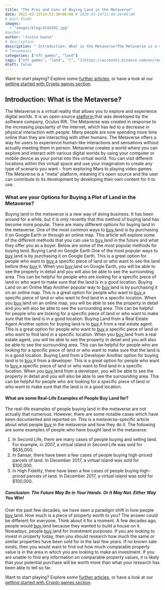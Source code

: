 ```yaml
---
title: "The Pros and Cons of Buying Land in the Metaverse"
date: 2022-03-15T14:53:30+06:00 # 2020-03-14T15:40:24+06:00
# post thumb
images:
  - "images/blog/4144292.jpg"
#author
author: "Justin Guese"
# description
description: " Introduction: What is the Metaverse?The Metaverse is a virtual reality that allows you to explore and experience digital worlds. It is an open-source [ pl"
# Taxonomies
categories: ["nft games", "land"]
tags: ["nft games", "land", "[", "](https://accounts.binance.com/en/register?ref=37092355)", "buy", "people", "buying"]
draft: false
---
```



Want to start playing? Explore some [further articles](/blog/), or have a look at our [getting started with Crypto games section](/services/how-do-i-get-started/).


## Introduction: What is the Metaverse?

The Metaverse is a virtual reality that allows you to explore and experience digital worlds. It is an open-source [ platform ](https://accounts.binance.com/en/register?ref=37092355) that was developed by the software company, Oculus Rift. The Metaverse was created in response to the increasing popularity of the internet, which has led to a decrease in physical interaction with people. Many people are now spending more time online than they are interacting with other humans. The Metaverse offers a way for users to experience human-like interactions and sensations without actually meeting them in person.
 Metaverse creates a world where you can explore and interact with various digital worlds by using your computer or mobile device as your portal into this virtual world. You can visit different locations within this virtual space and use your imagination to create any type of scenario you want - from exploring Mars to playing video games. The Metaverse is a "meta" platform, meaning it's open-source and the user can contribute to its development by developing their own content for it to use.

### What are your Options for Buying a Plot of Land in the Metaverse?

Buying land in the metaverse is a new way of doing business. It has been around for a while, but it is only recently that this method of buying land has become more popular.
There are many different options for buying land in the metaverse. One of the most common ways to [ buy ](https://accounts.binance.com/en/register?ref=37092355) land is by purchasing it on Google Earth or through an online map.
This article will explore some of the different methods that you can use to [ buy ](https://accounts.binance.com/en/register?ref=37092355) land in the future and what they offer you as a buyer.
Below are some of the most popular methods for buying land. 
Buying Land on Google Earth 
One of the most popular ways to [ buy ](https://accounts.binance.com/en/register?ref=37092355) land is by purchasing it on Google Earth. This is a great option for people who want to [ buy ](https://accounts.binance.com/en/register?ref=37092355) a specific piece of land or who want to see the land before they [ buy ](https://accounts.binance.com/en/register?ref=37092355) it. When you [ buy ](https://accounts.binance.com/en/register?ref=37092355) land on Google Earth, you will be able to see the property in detail and you will also be able to see the surrounding area. This can be helpful for people who are looking for a specific piece of land or who want to make sure that the land is in a good location. 
Buying Land on an Online Map 
Another popular way to [ buy ](https://accounts.binance.com/en/register?ref=37092355) land is by purchasing it on an online map. This is a great option for people who want to [ buy ](https://accounts.binance.com/en/register?ref=37092355) a specific piece of land or who want to find land in a specific location. When you [ buy ](https://accounts.binance.com/en/register?ref=37092355) land on an online map, you will be able to see the property in detail and you will also be able to see the surrounding area. This can be helpful for people who are looking for a specific piece of land or who want to make sure that the land is in a good location. 
Buying Land from a Real Estate Agent 
Another option for buying land is to [ buy ](https://accounts.binance.com/en/register?ref=37092355) it from a real estate agent. This is a great option for people who want to [ buy ](https://accounts.binance.com/en/register?ref=37092355) a specific piece of land or who want to find land in a specific location. When you [ buy ](https://accounts.binance.com/en/register?ref=37092355) land from a real estate agent, you will be able to see the property in detail and you will also be able to see the surrounding area. This can be helpful for people who are looking for a specific piece of land or who want to make sure that the land is in a good location. 
Buying Land from a Developer 
Another option for buying land is to [ buy ](https://accounts.binance.com/en/register?ref=37092355) it from a developer. This is a great option for people who want to [ buy ](https://accounts.binance.com/en/register?ref=37092355) a specific piece of land or who want to find land in a specific location. When you [ buy ](https://accounts.binance.com/en/register?ref=37092355) land from a developer, you will be able to see the property in detail and you will also be able to see the surrounding area. This can be helpful for people who are looking for a specific piece of land or who want to make sure that the land is in a good location.

#### What are some Real-Life Examples of People Buy Land for? 

The real-life examples of people buying land in the metaverse are not actually that numerous. However, there are some notable cases which have been documented and reported on. This is a metaverse-specific article about what people [ buy ](https://accounts.binance.com/en/register?ref=37092355) in the metaverse and how they do it. 
The following are some examples of people who have bought land in the metaverse: 
1. In Second Life, there are many cases of people buying and selling land. For example, in 2007, a virtual island in Second Life was sold for $635,000. 
2. In Sansar, there have been a few cases of people buying high-priced parcels of land. In December 2017, a virtual island was sold for $100,000. 
3. In High Fidelity, there have been a few cases of people buying high-priced parcels of land. In December 2017, a virtual island was sold for $100,000.

##### Conclusion: The Future May Be in Your Hands. Or It May Not. Either Way You Win!

Over the past few decades, we have seen a paradigm shift in how people [ buy ](https://accounts.binance.com/en/register?ref=37092355) land. How much is a piece of property worth to you? The answer could be different for everyone. Think about it for a moment. A few decades ago, people would [ buy ](https://accounts.binance.com/en/register?ref=37092355) land because they wanted to build a house on it. Nowadays, people [ buy ](https://accounts.binance.com/en/register?ref=37092355) land for investment purposes. 
If you are looking to invest in property today, then you should research how much the same or similar properties have been sold for in the last few years. If no known sale exists, then you would want to find out how much comparable property value is in the area in which you are looking to make an investment. If you are unable to find any information on comparable property values, it is likely that your potential purchase will be worth more than what your research has been able to tell so far.


Want to start playing? Explore some [further articles](/blog/), or have a look at our [getting started with Crypto games section](/services/how-do-i-get-started/).

